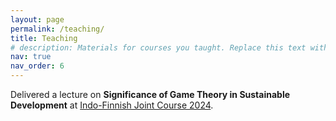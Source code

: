 ```yaml
---
layout: page
permalink: /teaching/
title: Teaching
# description: Materials for courses you taught. Replace this text with your description.
nav: true
nav_order: 6
---
```


Delivered a lecture on **Significance of Game Theory in Sustainable Development** at [Indo-Finnish Joint Course 2024](https://www.linkedin.com/posts/indian-institute-of-technology-dharwad-548551161_iitdharwad-indofinnishcollaboration-circulareconomy-activity-7233714849690615810-aw4v/).
